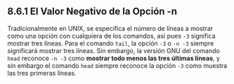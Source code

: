 ## 8.6.1 El Valor Negativo de la Opción -n
Tradicionalmente en UNIX, se especifica el número de líneas a mostrar como una opción con cualquiera de los comandos, así pues `-3` significa mostrar tres líneas. Para el comando `tail`, la opción `-3` o `-n -3` siempre significará mostrar tres líneas. Sin embargo, la versión GNU del comando `head` reconoce `-n -3` como **mostrar todo menos las tres últimas líneas**, y sin embargo el comando `head` siempre reconoce la opción `-3` como muestra las tres primeras líneas.